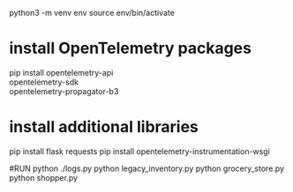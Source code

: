 python3 -m venv env
source env/bin/activate

# install OpenTelemetry packages

pip install opentelemetry-api\
 opentelemetry-sdk\
 opentelemetry-propagator-b3

# install additional libraries

pip install flask requests
pip install opentelemetry-instrumentation-wsgi

#RUN
python ./logs.py
python legacy_inventory.py
python grocery_store.py
python shopper.py
